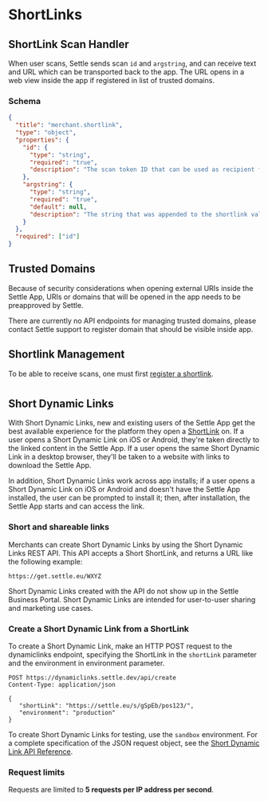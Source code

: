 # ShortLinks

## ShortLink Scan Handler

When user scans, Settle sends scan `id` and `argstring`, and can receive text and URL which can be transported back to the app. The URL opens in a web view inside the app if registered in list of trusted domains.

### Schema

```json json_schema
{
  "title": "merchant.shortlink",
  "type": "object",
  "properties": {
    "id": {
      "type": "string",
      "required": "true",
      "description": "The scan token ID that can be used as recipient for payment and permission requests. Expires in one day."
    },
    "argstring": {
      "type": "string",
      "required": "true",
      "default": null,
      "description": "The string that was appended to the shortlink value in the QR code that was scanned."
    }
  },
  "required": ["id"]
}
```

## Trusted Domains
Because of security considerations when opening external URIs inside the Settle App, URIs or domains that will be opened in the app needs to be preapproved by Settle.

There are currently no API endpoints for managing trusted domains, please contact Settle support to register domain that should be visible inside app.

## Shortlink Management
To be able to receive scans, one must first [register a shortlink](../merchant-api/b3A6MTUzOTU0Mjk-merchant-shortlink-create).

#

## Short Dynamic Links

With Short Dynamic Links, new and existing users of the Settle App get the best available experience for the platform they open a [ShortLink](#shortlink-scan-handler) on. If a user opens a Short Dynamic Link on iOS or Android, they're taken directly to the linked content in the Settle App. If a user opens the same Short Dynamic Link in a desktop browser, they'll be taken to a website with links to download the Settle App.

In addition, Short Dynamic Links work across app installs; if a user opens a Short Dynamic Link on iOS or Android and doesn't have the Settle App installed, the user can be prompted to install it; then, after installation, the Settle App starts and can access the link.

### Short and shareable links
Merchants can create Short Dynamic Links by using the Short Dynamic Links REST API. This API accepts a Short ShortLink, and returns a URL like the following example:

`https://get.settle.eu/WXYZ`

Short Dynamic Links created with the API do not show up in the Settle Business Portal. Short Dynamic Links are intended for user-to-user sharing and marketing use cases.

### Create a Short Dynamic Link from a ShortLink

To create a Short Dynamic Link, make an HTTP POST request to the dynamiclinks endpoint, specifying the ShortLink in the `shortLink` parameter and the environment in environment parameter.

```http title="Example"
POST https://dynamiclinks.settle.dev/api/create
Content-Type: application/json

{
   "shortLink": "https://settle.eu/s/gSpEb/pos123/",
   "environment": "production"
}
```

To create Short Dynamic Links for testing, use the `sandbox` environment. For a complete specification of the JSON request object, see the [Short Dynamic Link API Reference]().

### Request limits

Requests are limited to **5 requests per IP address per second**.